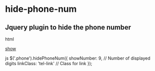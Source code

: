 # hide-phone-num
## Jquery plugin to hide the phone number

html
    <div class="phone" data-tel="+38 (063) 060-38-93">
        <a href="#">show</a>
    </div>

js
    $('.phone').hidePhoneNum({
        showNumber: 9, // Number of displayed digits
        linkClass: 'tel-link' // Class for link
    });

